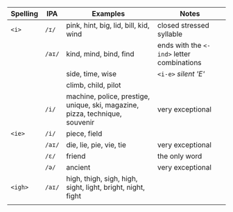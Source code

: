 
| Spelling | IPA    | Examples                                                                     | Notes                                      |
| -------- | ------ | ---------------------------------------------------------------------------- | ------------------------------------------ |
| `<i>`    | `/ɪ/`  | pink, hint, big, lid, bill, kid, wind                                             | closed stressed syllable                   |
|          | `/aɪ/` | kind, mind, bind, find                                                  | ends with the `<-ind>` letter combinations |
|          |        | side, time, wise                                                             | `<i-e>`    *silent 'E'*                    |
|          |        | climb, child, pilot                                                          |                                            |
|          | `/i/`  | machine, police, prestige, unique, ski, magazine, pizza, technique, souvenir | very exceptional                           |
| `<ie>`   | `/i/`  | piece, field                                                                 |                                            |
|          | `/aɪ/` | die, lie, pie, vie, tie                                                      | very exceptional                           |
|          | `/ɛ/`  | friend                                                                       | the only word                              |
|          | `/ə/`  | ancient                                                                      | very exceptional                           |
| `<igh>`  | `/aɪ/` | high, thigh, sigh, high, sight, light, bright, night, fight                  |                                            |
|          |        |                                                                              |                                            |
